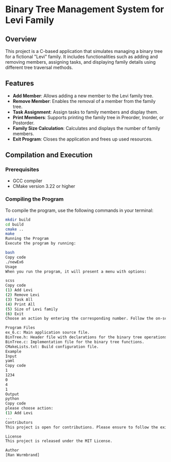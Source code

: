 # Binary Tree Management System for Levi Family

## Overview
This project is a C-based application that simulates managing a binary tree for a fictional "Levi" family. It includes functionalities such as adding and removing members, assigning tasks, and displaying family details using different tree traversal methods.

## Features
- **Add Member**: Allows adding a new member to the Levi family tree.
- **Remove Member**: Enables the removal of a member from the family tree.
- **Task Assignment**: Assign tasks to family members and display them.
- **Print Members**: Supports printing the family tree in Preorder, Inorder, or Postorder.
- **Family Size Calculation**: Calculates and displays the number of family members.
- **Exit Program**: Closes the application and frees up used resources.

## Compilation and Execution
### Prerequisites
- GCC compiler
- CMake version 3.22 or higher

### Compiling the Program
To compile the program, use the following commands in your terminal:
```bash
mkdir build
cd build
cmake ..
make
Running the Program
Execute the program by running:

bash
Copy code
./newEx6
Usage
When you run the program, it will present a menu with options:

scss
Copy code
(1) Add Levi
(2) Remove Levi
(3) Task All
(4) Print All
(5) Size of Levi family
(6) Exit
Choose an action by entering the corresponding number. Follow the on-screen prompts to provide further details for each action.

Program Files
ex_6.c: Main application source file.
BinTree.h: Header file with declarations for the binary tree operations.
BinTree.c: Implementation file for the binary tree functions.
CMakeLists.txt: Build configuration file.
Example
Input
yaml
Copy code
1
1234
0
4
1
Output
python
Copy code
please choose action:
(1) Add Levi
...
Contributors
This project is open for contributions. Please ensure to follow the existing coding style and add comments where necessary.

License
This project is released under the MIT License.

Author
[Ran Wurmbrand]
